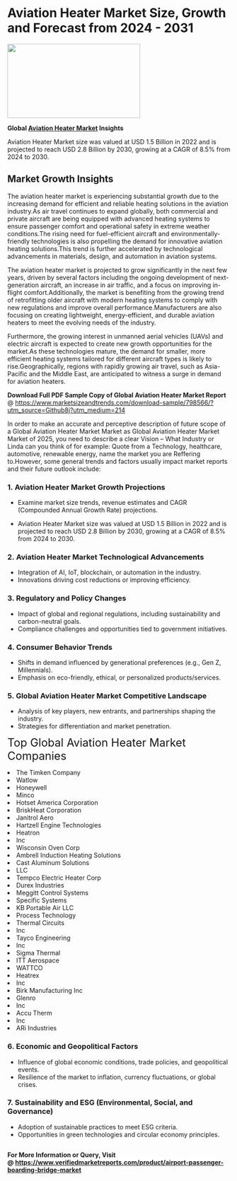<H1>Aviation Heater Market Size, Growth and Forecast from 2024 - 2031</H1><img class="aligncenter size-medium wp-image-584254" src="https://thirdeyenews.in/wp-content/uploads/2024/09/Global-Market-Research-300x168.jpeg" alt="" width="300" height="168" /><p><strong>Global&nbsp;<a href="https://www.marketsizeandtrends.com/download-sample/798566/?utm_source=Github8j?utm_medium=214">Aviation Heater Market</a> Insights</strong></p><p>Aviation Heater Market size was valued at USD 1.5 Billion in 2022 and is projected to reach USD 2.8 Billion by 2030, growing at a CAGR of 8.5% from 2024 to 2030.</p><p><h2>Market Growth Insights</h2> <p>The aviation heater market is experiencing substantial growth due to the increasing demand for efficient and reliable heating solutions in the aviation industry.As air travel continues to expand globally, both commercial and private aircraft are being equipped with advanced heating systems to ensure passenger comfort and operational safety in extreme weather conditions.The rising need for fuel-efficient aircraft and environmentally-friendly technologies is also propelling the demand for innovative aviation heating solutions.This trend is further accelerated by technological advancements in materials, design, and automation in aviation systems.</p> <p>The aviation heater market is projected to grow significantly in the next few years, driven by several factors including the ongoing development of next-generation aircraft, an increase in air traffic, and a focus on improving in-flight comfort.Additionally, the market is benefiting from the growing trend of retrofitting older aircraft with modern heating systems to comply with new regulations and improve overall performance.Manufacturers are also focusing on creating lightweight, energy-efficient, and durable aviation heaters to meet the evolving needs of the industry.</p> <p>Furthermore, the growing interest in unmanned aerial vehicles (UAVs) and electric aircraft is expected to create new growth opportunities for the market.As these technologies mature, the demand for smaller, more efficient heating systems tailored for different aircraft types is likely to rise.Geographically, regions with rapidly growing air travel, such as Asia-Pacific and the Middle East, are anticipated to witness a surge in demand for aviation heaters.</p> <p><span class=""><strong>Download Full PDF Sample Copy of Global Aviation Heater Market Report</strong> @ <a href="https://www.marketsizeandtrends.com/download-sample/798566/?utm_source=Github8j?utm_medium=214" target="_blank">https://www.marketsizeandtrends.com/download-sample/798566/?utm_source=Github8j?utm_medium=214</a></span></p><p>In order to make an accurate and perceptive description of future scope of a Global&nbsp;Aviation Heater Market Market as Global&nbsp;Aviation Heater Market Market of 2025, you need to describe a clear Vision &ndash; What Industry or Linda can you think of for example: Quote from a Technology, healthcare, automotive, renewable energy, name the market you are Reffering to.However, some general trends and factors usually impact market reports and their future outlook include:</p><h3>1.&nbsp;<strong>Aviation Heater Market Growth Projections</strong></h3><ul><li>Examine market size trends, revenue estimates and CAGR (Compounded Annual Growth Rate) projections.</li><li><p>Aviation Heater Market size was valued at USD 1.5 Billion in 2022 and is projected to reach USD 2.8 Billion by 2030, growing at a CAGR of 8.5% from 2024 to 2030.</p></li></ul><h3>2.&nbsp;<strong>Aviation Heater Market Technological Advancements</strong></h3><ul><li>Integration of AI, IoT, blockchain, or automation in the industry.</li><li>Innovations driving cost reductions or improving efficiency.</li></ul><h3>3.&nbsp;<strong>Regulatory and Policy Changes</strong></h3><ul><li>Impact of global and regional regulations, including sustainability and carbon-neutral goals.</li><li>Compliance challenges and opportunities tied to government initiatives.</li></ul><h3>4.&nbsp;<strong>Consumer Behavior Trends</strong></h3><ul><li>Shifts in demand influenced by generational preferences (e.g., Gen Z, Millennials).</li><li>Emphasis on eco-friendly, ethical, or personalized products/services.</li></ul><h3>5.&nbsp;<strong>Global Aviation Heater Market Competitive Landscape</strong></h3><ul><li>Analysis of key players, new entrants, and partnerships shaping the industry.</li><li>Strategies for differentiation and market penetration.</li></ul><p data-pm-slice="1 1 []"><span style="color: inherit; font-family: inherit; font-size: 25px;">Top Global Aviation Heater Market Companies</span></p><div class="" data-test-id=""><p><li>The Timken Company</li><li> Watlow</li><li> Honeywell</li><li> Minco</li><li> Hotset America Corporation</li><li> BriskHeat Corporation</li><li> Janitrol Aero</li><li> Hartzell Engine Technologies</li><li> Heatron</li><li> Inc</li><li> Wisconsin Oven Corp</li><li> Ambrell Induction Heating Solutions</li><li> Cast Aluminum Solutions</li><li> LLC</li><li> Tempco Electric Heater Corp</li><li> Durex Industries</li><li> Meggitt Control Systems</li><li> Specific Systems</li><li> KB Portable Air LLC</li><li> Process Technology</li><li> Thermal Circuits</li><li> Inc</li><li> Tayco Engineering</li><li> Inc</li><li> Sigma Thermal</li><li> ITT Aerospace</li><li> WATTCO</li><li> Heatrex</li><li> Inc</li><li> Birk Manufacturing Inc</li><li> Glenro</li><li> Inc</li><li> Accu Therm</li><li> Inc</li><li> ARi Industries</li></p></div><h3>6.&nbsp;<strong>Economic and Geopolitical Factors</strong></h3><ul><li>Influence of global economic conditions, trade policies, and geopolitical events.</li><li>Resilience of the market to inflation, currency fluctuations, or global crises.</li></ul><h3>7.&nbsp;<strong>Sustainability and ESG (Environmental, Social, and Governance)</strong></h3><ul><li>Adoption of sustainable practices to meet ESG criteria.</li><li>Opportunities in green technologies and circular economy principles.</li></ul><h2><strong style="font-size: 14px;">For More Information or Query, Visit @&nbsp;</strong><a style="background-color: #ffffff; font-size: 14px;" href="https://www.marketsizeandtrends.com/report/aviation-heater-market/" target="_blank">https://www.verifiedmarketreports.com/product/airport-passenger-boarding-bridge-market</a></h2>